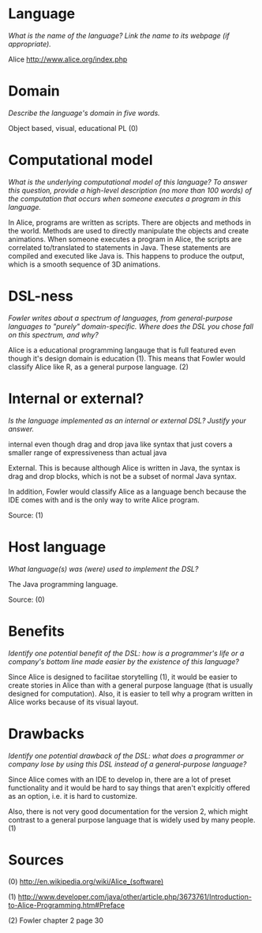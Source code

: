 # Language
_What is the name of the language? Link the name to its webpage 
(if appropriate)._

Alice
http://www.alice.org/index.php


# Domain
_Describe the language's domain in five words._

Object based, visual, educational PL (0)


# Computational model
_What is the underlying computational model of this language? To answer this 
question, provide a high-level description (no more than 100 words) of the 
computation that occurs when someone executes a program in this language._

In Alice, programs are written as scripts. There are objects and methods in the world. Methods are used to directly manipulate the objects and create animations. When someone executes a program in Alice, the scripts are correlated to/translated to statements in Java. These statements are compiled and executed like Java is. This happens to produce the output, which is a smooth sequence of 3D animations. 


# DSL-ness
_Fowler writes about a spectrum of languages, from general-purpose languages to 
"purely" domain-specific. Where does the DSL you chose fall on this spectrum, 
and why?_ 

Alice is a educational programming langauge that is full featured even though it's design domain is education (1). This means that Fowler would classify Alice like R, as a general purpose language. (2)



# Internal or external?
_Is the language implemented as an internal or external DSL? 
Justify your answer._

internal
even though drag and drop
java like syntax that just covers a smaller range of expressiveness than actual java 

External. This is because although Alice is written in Java, the syntax is drag and drop blocks, which is not be a subset of normal Java syntax. 


In addition, Fowler would classify Alice as a language bench because the IDE comes with and is the only way to write Alice program. 

Source: (1)
 

# Host language
_What language(s) was (were) used to implement the DSL?_

The Java programming language. 

Source: (0)


# Benefits
_Identify one potential benefit of the DSL: how is a programmer's life or a 
company's bottom line made easier by the existence of this language?_

Since Alice is designed to facilitae storytelling (1), it would be easier to create stories in Alice than with a general purpose language (that is usually designed for computation). Also, it is easier to tell why a program written in Alice works because of its visual layout. 


# Drawbacks
_Identify one potential drawback of the DSL: what does a programmer or company 
lose by using this DSL instead of a general-purpose language?_

Since Alice comes with an IDE to develop in, there are a lot of preset functionality and it would be hard to say things that aren't explcitly offered as an option, i.e. it is hard to customize. 

Also, there is not very good documentation for the version 2, which might contrast to a general purpose language that is widely used by many people. (1)


# Sources

(0) http://en.wikipedia.org/wiki/Alice_(software)

(1) http://www.developer.com/java/other/article.php/3673761/Introduction-to-Alice-Programming.htm#Preface

(2) Fowler chapter 2 page 30 

